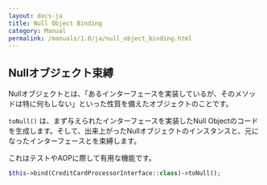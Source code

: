 ```yaml
---
layout: docs-ja
title: Null Object Binding
category: Manual
permalink: /manuals/1.0/ja/null_object_binding.html
---
```

## Nullオブジェクト束縛

Nullオブジェクトとは、「あるインターフェースを実装しているが、そのメソッドは特に何もしない」といった性質を備えたオブジェクトのことです。

`toNull()` は、まず与えられたインターフェースを実装したNull Objectのコードを生成します。そして、出来上がったNullオブジェクトのインスタンスと、元になったインターフェースとを束縛します。

これはテストやAOPに際して有用な機能です。

```php
$this->bind(CreditCardProcessorInterface::class)->toNull();
```
